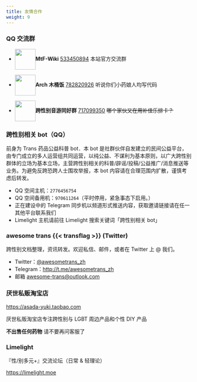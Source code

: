```yaml
---
title: 友情合作
weight: 9
---
```


### QQ 交流群

- <img src="/new/mtf-wiki-square.svg" style="display:inline;height:4em;vertical-align:middle">**MtF-Wiki** [533450894](https://jq.qq.com/?_wv=1027&k=Dhbm0jsr)
  本站官方交流群

- <img src="/images/arch_trans.png" style="display:inline;height:4em;vertical-align:middle">**Arch 木桶饭** [782820926](https://jq.qq.com/?_wv=1027&k=aVZipzyj)
  听说你们小药娘人均写代码

- <img src="/images/maimai-trans.png" style="display:inline;height:4em;vertical-align:middle">**跨性别音游同好群** [717099350](https://jq.qq.com/?_wv=1027&k=byC0cbS4)
  ~~哪个家伙又在用补佳乐排卡？~~

### 跨性别相关 bot（QQ）

前身为 Trans 药品公益科普 bot．本 bot 是社群伙伴自发建立的民间公益平台，由专门成立的多人运营组共同运营，以纯公益、不谋利为基本原则，以广大跨性别群体的立场为基本立场，主营跨性别相关的科普/辟谣/投稿/公益推广/消息推送等业务。为避免反跨恐跨人士围攻举报，本 bot 内容请在合理范围内扩散，谨慎考虑后转发。

- QQ 空间主机：`2776456754`
- QQ 空间备用机：`970611264`（平时停用，紧急事态下启用。）
- 正在建设中的 Telegram 同步机以频道形式推送内容，获取邀请链接请在任一其他平台联系我们
- Limelight 主机请前往 Limelight 搜索关键词「跨性别相关 bot」

### awesome trans {{< transflag >}} (Twitter)

跨性别文档整理，资讯转发。欢迎私信、邮件，或者在 Twitter 上 @ 我们。

- Twitter：[@awesometrans_zh](https://twitter.com/awesometrans_zh)
- Telegram：<http://t.me/awesometrans_zh>
- 邮箱 [awesome-trans@outlook.com](mailto:awesome-trans@outlook.com)

### 厌世私贩淘宝店

<https://asada-yuki.taobao.com>

厌世私贩淘宝店专注跨性别与 LGBT 周边产品和个性 DIY 产品

**不出售任何药物** 请不要再问客服了

### Limelight

『性/别多元+』交流论坛（日常 & 轻理论）

<https://limelight.moe>
